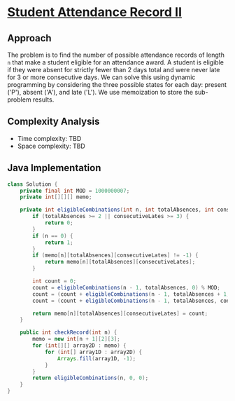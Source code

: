 
# [Student Attendance Record II](https://leetcode.com/problems/student-attendance-record-ii/description/?envType=daily-question&envId=2024-05-26)

## Approach
The problem is to find the number of possible attendance records of length `n` that make a student eligible for an attendance award. A student is eligible if they were absent for strictly fewer than 2 days total and were never late for 3 or more consecutive days. We can solve this using dynamic programming by considering the three possible states for each day: present ('P'), absent ('A'), and late ('L'). We use memoization to store the sub-problem results.

## Complexity Analysis
- Time complexity: TBD
- Space complexity: TBD

## Java Implementation
```java
class Solution {
    private final int MOD = 1000000007;
    private int[][][] memo;

    private int eligibleCombinations(int n, int totalAbsences, int consecutiveLates) {
        if (totalAbsences >= 2 || consecutiveLates >= 3) {
            return 0;
        }
        if (n == 0) {
            return 1;
        }
        if (memo[n][totalAbsences][consecutiveLates] != -1) {
            return memo[n][totalAbsences][consecutiveLates];
        }

        int count = 0;
        count = eligibleCombinations(n - 1, totalAbsences, 0) % MOD;
        count = (count + eligibleCombinations(n - 1, totalAbsences + 1, 0)) % MOD;
        count = (count + eligibleCombinations(n - 1, totalAbsences, consecutiveLates + 1)) % MOD;

        return memo[n][totalAbsences][consecutiveLates] = count;
    }

    public int checkRecord(int n) {
        memo = new int[n + 1][2][3];
        for (int[][] array2D : memo) {
            for (int[] array1D : array2D) {
                Arrays.fill(array1D, -1);
            }
        }
        return eligibleCombinations(n, 0, 0);
    }
}
